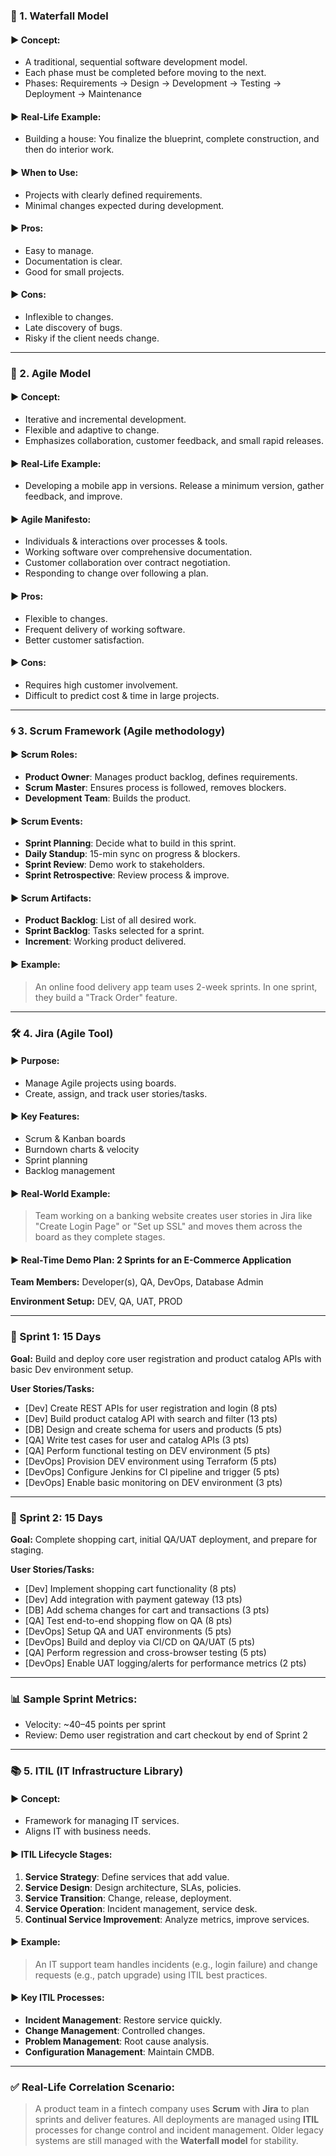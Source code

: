 ### 🔶 1. Waterfall Model

#### ▶ Concept:

* A traditional, sequential software development model.
* Each phase must be completed before moving to the next.
* Phases: Requirements → Design → Development → Testing → Deployment → Maintenance

#### ▶ Real-Life Example:

* Building a house: You finalize the blueprint, complete construction, and then do interior work.

#### ▶ When to Use:

* Projects with clearly defined requirements.
* Minimal changes expected during development.

#### ▶ Pros:

* Easy to manage.
* Documentation is clear.
* Good for small projects.

#### ▶ Cons:

* Inflexible to changes.
* Late discovery of bugs.
* Risky if the client needs change.

---

### 🔷 2. Agile Model

#### ▶ Concept:

* Iterative and incremental development.
* Flexible and adaptive to change.
* Emphasizes collaboration, customer feedback, and small rapid releases.

#### ▶ Real-Life Example:

* Developing a mobile app in versions. Release a minimum version, gather feedback, and improve.

#### ▶ Agile Manifesto:

* Individuals & interactions over processes & tools.
* Working software over comprehensive documentation.
* Customer collaboration over contract negotiation.
* Responding to change over following a plan.

#### ▶ Pros:

* Flexible to changes.
* Frequent delivery of working software.
* Better customer satisfaction.

#### ▶ Cons:

* Requires high customer involvement.
* Difficult to predict cost & time in large projects.

---

### 🌀 3. Scrum Framework (Agile methodology)

#### ▶ Scrum Roles:

* **Product Owner**: Manages product backlog, defines requirements.
* **Scrum Master**: Ensures process is followed, removes blockers.
* **Development Team**: Builds the product.

#### ▶ Scrum Events:

* **Sprint Planning**: Decide what to build in this sprint.
* **Daily Standup**: 15-min sync on progress & blockers.
* **Sprint Review**: Demo work to stakeholders.
* **Sprint Retrospective**: Review process & improve.

#### ▶ Scrum Artifacts:

* **Product Backlog**: List of all desired work.
* **Sprint Backlog**: Tasks selected for a sprint.
* **Increment**: Working product delivered.

#### ▶ Example:

> An online food delivery app team uses 2-week sprints. In one sprint, they build a "Track Order" feature.

---

### 🛠 4. Jira (Agile Tool)

#### ▶ Purpose:

* Manage Agile projects using boards.
* Create, assign, and track user stories/tasks.

#### ▶ Key Features:

* Scrum & Kanban boards
* Burndown charts & velocity
* Sprint planning
* Backlog management

#### ▶ Real-World Example:

> Team working on a banking website creates user stories in Jira like "Create Login Page" or "Set up SSL" and moves them across the board as they complete stages.

#### ▶ Real-Time Demo Plan: 2 Sprints for an E-Commerce Application

**Team Members:** Developer(s), QA, DevOps, Database Admin

**Environment Setup:** DEV, QA, UAT, PROD

---

### 🚀 Sprint 1: 15 Days

**Goal:** Build and deploy core user registration and product catalog APIs with basic Dev environment setup.

**User Stories/Tasks:**

* \[Dev] Create REST APIs for user registration and login (8 pts)
* \[Dev] Build product catalog API with search and filter (13 pts)
* \[DB] Design and create schema for users and products (5 pts)
* \[QA] Write test cases for user and catalog APIs (3 pts)
* \[QA] Perform functional testing on DEV environment (5 pts)
* \[DevOps] Provision DEV environment using Terraform (5 pts)
* \[DevOps] Configure Jenkins for CI pipeline and trigger (5 pts)
* \[DevOps] Enable basic monitoring on DEV environment (3 pts)

---

### 🚀 Sprint 2: 15 Days

**Goal:** Complete shopping cart, initial QA/UAT deployment, and prepare for staging.

**User Stories/Tasks:**

* \[Dev] Implement shopping cart functionality (8 pts)
* \[Dev] Add integration with payment gateway (13 pts)
* \[DB] Add schema changes for cart and transactions (3 pts)
* \[QA] Test end-to-end shopping flow on QA (8 pts)
* \[DevOps] Setup QA and UAT environments (5 pts)
* \[DevOps] Build and deploy via CI/CD on QA/UAT (5 pts)
* \[QA] Perform regression and cross-browser testing (5 pts)
* \[DevOps] Enable UAT logging/alerts for performance metrics (2 pts)

---

### 📊 Sample Sprint Metrics:

* Velocity: \~40–45 points per sprint
* Review: Demo user registration and cart checkout by end of Sprint 2

---

### 📚 5. ITIL (IT Infrastructure Library)

#### ▶ Concept:

* Framework for managing IT services.
* Aligns IT with business needs.

#### ▶ ITIL Lifecycle Stages:

1. **Service Strategy**: Define services that add value.
2. **Service Design**: Design architecture, SLAs, policies.
3. **Service Transition**: Change, release, deployment.
4. **Service Operation**: Incident management, service desk.
5. **Continual Service Improvement**: Analyze metrics, improve services.

#### ▶ Example:

> An IT support team handles incidents (e.g., login failure) and change requests (e.g., patch upgrade) using ITIL best practices.

#### ▶ Key ITIL Processes:

* **Incident Management**: Restore service quickly.
* **Change Management**: Controlled changes.
* **Problem Management**: Root cause analysis.
* **Configuration Management**: Maintain CMDB.

---

### ✅ Real-Life Correlation Scenario:

> A product team in a fintech company uses **Scrum** with **Jira** to plan sprints and deliver features. All deployments are managed using **ITIL** processes for change control and incident management. Older legacy systems are still managed with the **Waterfall model** for stability.

